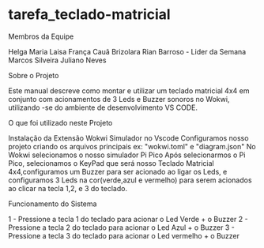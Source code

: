 # tarefa_teclado-matricial

Membros da Equipe

Helga Maria
Laisa França
Cauã Brizolara
Rian Barroso - Lider da Semana
Marcos Silveira
Juliano Neves


Sobre o Projeto

Este manual descreve como montar e utilizar um teclado matricial 4x4 em conjunto com acionamentos de 3 Leds e Buzzer sonoros no Wokwi, utilizando -se do ambiente de desenvolvimento VS CODE.



O que foi utilizado neste Projeto

 Instalação da Extensão Wokwi Simulador no Vscode
 Configuramos nosso projeto criando os arquivos principais ex: "wokwi.toml" e "diagram.json"
 No Wokwi selecionamos o nosso simulador Pi Pico
 Após selecionarmos o Pi Pico, selecionamos o KeyPad que será nosso Teclado Matricial 4x4,configuramos um Buzzer para ser acionado ao ligar os Leds, e configuramos 3 Leds na cor(verde,azul e vermelho) para serem acionados ao clicar na tecla 1,2, e 3 do teclado.

Funcionamento do Sistema

1 - Pressione a tecla 1 do teclado para acionar o Led Verde + o Buzzer
2 - Pressione a tecla 2 do teclado para acionar o Led Azul + o Buzzer
3 - Pressione a tecla 3 do teclado para acionar o Led vermelho + o Buzzer
